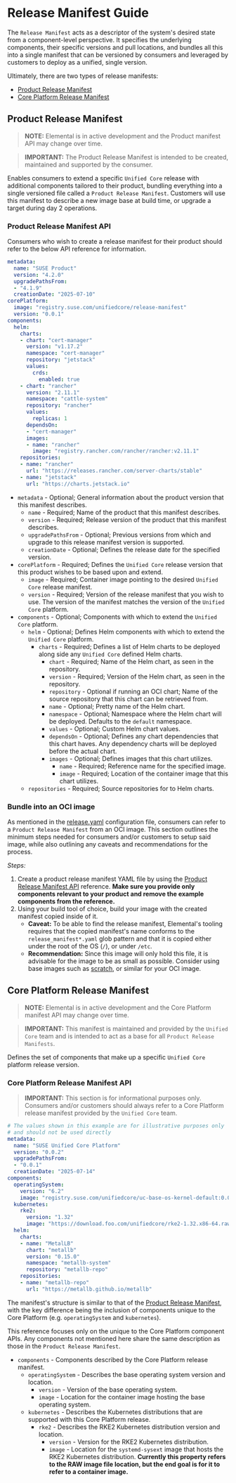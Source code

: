 # Release Manifest Guide

The `Release Manifest` acts as a descriptor of the system's desired state from a component-level perspective. It specifies the underlying components, their specific versions and pull locations, and bundles all this into a single manifest that can be versioned by consumers and leveraged by customers to deploy as a unified, single version.

Ultimately, there are two types of release manifests:

* [Product Release Manifest](#product-release-manifest)
* [Core Platform Release Manifest](#core-platform-release-manifest)

## Product Release Manifest

> **NOTE:** Elemental is in active development and the Product manifest API may change over time.

> **IMPORTANT:** The Product Release Manifest is intended to be created, maintained and supported by the consumer.

Enables consumers to extend a specific `Unified Core` release with additional components tailored to their product, bundling everything into a single versioned file called a `Product Release Manifest`. Customers will use this manifest to describe a new image base at build time, or upgrade a target during day 2 operations.

### Product Release Manifest API

Consumers who wish to create a release manifest for their product should refer to the below API reference for information.

```yaml
metadata:
  name: "SUSE Product"
  version: "4.2.0"
  upgradePathsFrom:
  - "4.1.9"
  creationDate: "2025-07-10"
corePlatform:
  image: "registry.suse.com/unifiedcore/release-manifest"
  version: "0.0.1"
components:
  helm:
    charts:
    - chart: "cert-manager"
      version: "v1.17.2"
      namespace: "cert-manager"
      repository: "jetstack"
      values:
        crds:
          enabled: true
    - chart: "rancher"
      version: "2.11.1"
      namespace: "cattle-system"
      repository: "rancher"
      values:
        replicas: 1
      dependsOn:
      - "cert-manager"
      images:
      - name: "rancher"
        image: "registry.rancher.com/rancher/rancher:v2.11.1"
    repositories:
    - name: "rancher"
      url: "https://releases.rancher.com/server-charts/stable"
    - name: "jetstack"
      url: "https://charts.jetstack.io"
```

* `metadata` - Optional; General information about the product version that this manifest describes.
  * `name` - Required; Name of the product that this manifest describes.
  * `version` - Required; Release version of the product that this manifest describes.
  * `upgradePathsFrom` - Optional; Previous versions from which and upgrade to this release manifest version is supported.
  * `creationDate` - Optional; Defines the release date for the specified version.
* `corePlatform` - Required; Defines the `Unified Core` release version that this product wishes to be based upon and extend.
  * `image` - Required; Container image pointing to the desired `Unified Core` release manifest.
  * `version` - Required; Version of the release manifest that you wish to use. The version of the manifest matches the version of the `Unified Core` platform.
* `components` - Optional; Components with which to extend the `Unified Core` platform.
  * `helm` - Optional; Defines Helm components with which to extend the `Unified Core` platform.
    * `charts` - Required; Defines a list of Helm charts to be deployed along side any `Unified Core` defined Helm charts.
      * `chart` - Required; Name of the Helm chart, as seen in the repository.
      * `version` - Required; Version of the Helm chart, as seen in the repository.
      * `repository` - Optional if running an OCI chart; Name of the source repository that this chart can be retrieved from.
      * `name` - Optional; Pretty name of the Helm chart.
      * `namespace` - Optional; Namespace where the Helm chart will be deployed. Defaults to the `default` namespace.
      * `values` - Optional; Custom Helm chart values.
      * `dependsOn` - Optional; Defines any chart dependencies that this chart haves. Any dependency charts will be deployed before the actual chart.
      * `images` - Optional; Defines images that this chart utilizes.
        * `name` - Required; Reference name for the specified image.
        * `image` - Required; Location of the container image that this chart utilizes.
  * `repositories` - Required; Source repositories for to Helm charts.

### Bundle into an OCI image

As mentioned in the [release.yaml](configuration-directory.md#releaseyaml) configuration file, consumers can refer to a `Product Release Manifest` from an OCI image. This section outlines the minimum steps needed for consumers and/or customers to setup said image, while also outlining any caveats and recommendations for the process.

*Steps:*
1. Create a product release manifest YAML file by using the [Product Release Manifest API](#product-release-manifest-api) reference. **Make sure you provide only components relevant to your product and remove the example components from the reference.**
2. Using your build tool of choice, build your image with the created manifest copied inside of it.
   * **Caveat:** To be able to find the release manifest, Elemental's tooling requires that the copied manifest's name conforms to the `release_manifest*.yaml` glob pattern and that it is copied either under the root of the OS (`/`), or under `/etc`. 
   * **Recommendation:** Since this image will only hold this file, it is advisable for the image to be as small as possible. Consider using base images such as [scratch](https://hub.docker.com/_/scratch), or similar for your OCI image.

## Core Platform Release Manifest

> **NOTE:** Elemental is in active development and the Core Platform manifest API may change over time.

> **IMPORTANT:** This manifest is maintained and provided by the `Unified Core` team and is intended to act as a base for all `Product Release Manifests`.

Defines the set of components that make up a specific `Unified Core` platform release version.

### Core Platform Release Manifest API

> **IMPORTANT:** This section is for informational purposes only. Consumers and/or customers should always refer to a Core Platform release manifest provided by the `Unified Core` team.

```yaml
# The values shown in this example are for illustrative purposes only
# and should not be used directly
metadata:
  name: "SUSE Unified Core Platform"
  version: "0.0.2"
  upgradePathsFrom: 
  - "0.0.1"
  creationDate: "2025-07-14"
components:
  operatingSystem:
    version: "6.2"
    image: "registry.suse.com/unifiedcore/uc-base-os-kernel-default:0.0.1"
  kubernetes:
    rke2:
      version: "1.32"
      image: "https://download.foo.com/unifiedcore/rke2-1.32.x86-64.raw"
  helm:
    charts:
    - name: "MetalLB"
      chart: "metallb"
      version: "0.15.0"
      namespace: "metallb-system"
      repository: "metallb-repo"
    repositories:
    - name: "metallb-repo"
      url: "https://metallb.github.io/metallb"
```

The manifest's structure is similar to that of the [Product Release Manifest](#product-release-manifest-api), with the key difference being the inclusion of components unique to the Core Platform (e.g. `operatingSystem` and `kubernetes`). 

This reference focuses only on the unique to the Core Platform component APIs. Any components not mentioned here share the same description as those in the `Product Release Manifest`.

* `components` - Components described by the Core Platform release manifest.
  * `operatingSystem` - Describes the base operating system version and location.
    * `version` - Version of the base operating system.
    * `image` - Location for the container image hosting the base operating system.
  * `kubernetes` - Describes the Kubernetes distributions that are supported with this Core Platform release.
    * `rke2` - Describes the RKE2 Kubernetes distribution version and location.
      * `version` - Version for the RKE2 Kubernetes distribution.
      * `image` - Location for the `systemd-sysext` image that hosts the RKE2 Kubernetes distribution. **Currently this property refers to the RAW image file location, but the end goal is for it to refer to a container image.**
